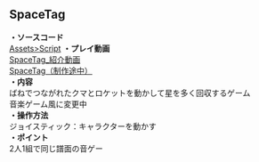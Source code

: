 ## SpaceTag  
**・ソースコード**  
[Assets>Script](https://github.com/tonton51/SpaceTag_Game/tree/musictest)
**・プレイ動画**  
[SpaceTag_紹介動画](https://youtu.be/hFSRcwkSedI)  
[SpaceTag（制作途中）](https://youtu.be/7HOmGMuRceU)  
**・内容**  
ばねでつながれたクマとロケットを動かして星を多く回収するゲーム  
音楽ゲーム風に変更中  
**・操作方法**  
ジョイスティック：キャラクターを動かす    
**・ポイント**  
2人1組で同じ譜面の音ゲー  
